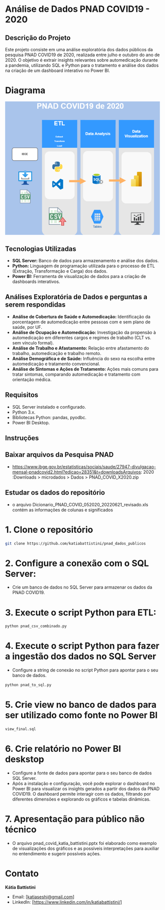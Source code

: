 # Análise de Dados PNAD COVID19 - 2020

## Descrição do Projeto

Este projeto consiste em uma análise exploratória dos dados públicos da pesquisa PNAD COVID19 de 2020, realizada entre julho e outubro do ano de 2020. O objetivo é extrair insights relevantes sobre automedicação durante a pandemia, utilizando SQL e Python para o tratamento e análise dos dados na criação de um dashboard interativo no Power BI.

# Diagrama

![alt text](diagrama.PNG)

## Tecnologias Utilizadas

- **SQL Server:** Banco de dados para armazenamento e análise dos dados.
- **Python:** Linguagem de programação utilizada para o processo de ETL (Extração, Transformação e Carga) dos dados.
- **Power BI:** Ferramenta de visualização de dados para a criação de dashboards interativos.

## Análises Exploratória de Dados e perguntas a serem respondidas

- **Análise de Cobertura de Saúde e Automedicação:** Identificação da porcentagem de automedicação entre pessoas com e sem plano de saúde, por UF.
- **Análise de Ocupação e Automedicação:** Investigação da propensão à automedicação em diferentes cargos e regimes de trabalho (CLT vs. sem vínculo formal).
- **Análise de Trabalho e Afastamento:** Relação entre afastamento do trabalho, automedicação e trabalho remoto.
- **Análise Demográfica e de Saúde:** Influência do sexo na escolha entre automedicação e tratamento convencional.
- **Análise de Sintomas e Ações de Tratamento:** Ações mais comuns para tratar sintomas, comparando automedicação e tratamento com orientação médica.


## Requisitos

- SQL Server instalado e configurado.
- Python 3.x.
- Bibliotecas Python: pandas, pyodbc.
- Power BI Desktop.

## Instruções

## Baixar arquivos da Pesquisa PNAD
- https://www.ibge.gov.br/estatisticas/sociais/saude/27947-divulgacao-mensal-pnadcovid2.html?edicao=28351&t=downloadsArquivos:
2020 :Downloads > microdados > Dados > PNAD_COVID_X2020.zip

## Estudar os dados do repositório

- o arquivo Dicionario_PNAD_COVID_052020_20220621_revisado.xls contém as informações de colunas e significados 

# 1.  Clone o repositório
```bash 
git clone https://github.com/katiabattistini/pnad_dados_publicos
```
# 2. Configure a conexão com o SQL Server:

- Crie um banco de dados no SQL Server para armazenar os dados da PNAD COVID19.

# 3. Execute o script Python para ETL:

```bash
python pnad_csv_combinado.py
```
# 4. Execute o script Python para fazer a ingestão dos dados no SQL Server 

- Configure a string de conexão no script Python para apontar para o seu banco de dados.

``` bash
python pnad_to_sql.py
```
# 5. Crie view no banco de dados para ser utilizado como fonte no Power BI

```bash
view_final.sql
```

# 6. Crie relatório no Power BI deskstop
- Configure a fonte de dados para apontar para o seu banco de dados SQL Server.
- Após a instalação e configuração, você pode explorar o dashboard no Power BI para visualizar os insights gerados a partir dos dados da PNAD COVID19. O dashboard permite interagir com os dados, filtrando por diferentes dimensões e explorando os gráficos e tabelas dinâmicas.

# 7. Apresentação para público não técnico
- O arquivo pnad_covid_katia_battistini.pptx foi elaborado como exemplo de visualizações dos gráficos e as possíveis interpretações para  auxiliar no entendimento e sugerir possíveis ações.

# Contato
**Kátia Battistini**

- Email: [katiaseshi@gmail.com]
- LinkedIn: [https://www.linkedin.com/in/katiabattistini/]
